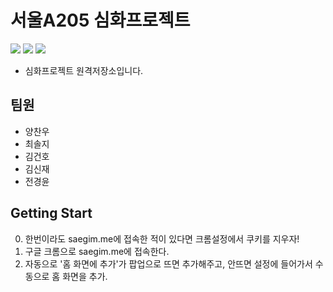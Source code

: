 # 서울A205 심화프로젝트
![](https://img.shields.io/badge/version-0.0.0-green.svg) ![](https://img.shields.io/badge/created__at-20.05.06-yellow.svg) ![](https://img.shields.io/badge/updated__at-20.05.06-blue.svg) 

- 심화프로젝트 원격저장소입니다. 

## 팀원
- 양찬우
- 최솔지 
- 김건호
- 김신재
- 전경윤



## Getting Start

0. 한번이라도 saegim.me에 접속한 적이 있다면 크롬설정에서 쿠키를 지우자!
1. 구글 크롬으로 saegim.me에 접속한다.
2. 자동으로 '홈 화면에 추가'가 팝업으로 뜨면 추가해주고, 안뜨면 설정에 들어가서 수동으로 홈 화면을 추가.

